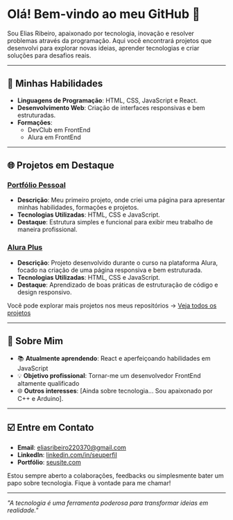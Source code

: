 
# Olá! Bem-vindo ao meu GitHub 👋

Sou Elias Ribeiro, apaixonado por tecnologia,
inovação e resolver problemas através da programação.
Aqui você encontrará projetos que desenvolvi para 
explorar novas ideias, aprender tecnologias e criar
soluções para desafios reais.

---

## 🔧 Minhas Habilidades

- **Linguagens de Programação**: HTML, CSS, JavaScript e React.
- **Desenvolvimento Web**: Criação de interfaces responsivas e bem estruturadas.
- **Formações**:
  - DevClub em FrontEnd
  - Alura em FrontEnd

---

## 🌐 Projetos em Destaque

### [Portfólio Pessoal](#)
- **Descrição**: Meu primeiro projeto,
  onde criei uma página para apresentar
  minhas habilidades, formações e projetos.
- **Tecnologias Utilizadas**: HTML, CSS e JavaScript.
- **Destaque**: Estrutura simples e funcional
  para exibir meu trabalho de maneira profissional.

### [Alura Plus](#)
- **Descrição**: Projeto desenvolvido durante o
  curso na plataforma Alura, focado na criação de
  uma página responsiva e bem estruturada.
- **Tecnologias Utilizadas**: HTML, CSS e JavaScript.
- **Destaque**: Aprendizado de boas práticas de
  estruturação de código e design responsivo.

Você pode explorar mais projetos nos meus
repositórios → [Veja todos os projetos](https://github.com/EliasRibeiro220370?tab=repositories)

---

## 🚀 Sobre Mim

- 📚 **Atualmente aprendendo**: React e aperfeiçoando habilidades em JavaScript
- 💡 **Objetivo profissional**: Tornar-me um desenvolvedor FrontEnd altamente qualificado
- 🌐 **Outros interesses**: [Ainda sobre tecnologia... Sou apaixonado por C++ e Arduino].

---

## ☑️ Entre em Contato

- **Email**: [eliasribeiro220370@gmail.com](mailto:eliasribeiro220370@gmail.com)
- **LinkedIn**: [linkedin.com/in/seuperfil](https://linkedin.com/in/elias-dev-frontend)
- **Portfólio**: [seusite.com](https://seusite.com)

Estou sempre aberto a colaborações,
feedbacks ou simplesmente bater um
papo sobre tecnologia.
Fique à vontade para me chamar! 

---

_"A tecnologia é uma ferramenta poderosa para transformar ideias em realidade."_



